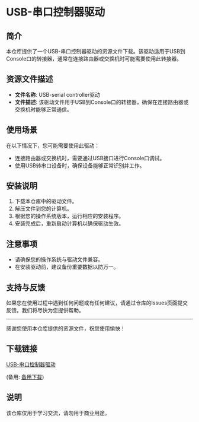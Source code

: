 # USB-串口控制器驱动

## 简介

本仓库提供了一个USB-串口控制器驱动的资源文件下载。该驱动适用于USB到Console口的转接器，通常在连接路由器或交换机时可能需要使用此转接器。

## 资源文件描述

- **文件名称**: USB-serial controller驱动
- **文件描述**: 该驱动文件用于USB到Console口的转接器，确保在连接路由器或交换机时能够正常通信。

## 使用场景

在以下情况下，您可能需要使用此驱动：

- 连接路由器或交换机时，需要通过USB接口进行Console口调试。
- 使用USB转串口设备时，确保设备能够正常识别并工作。

## 安装说明

1. 下载本仓库中的驱动文件。
2. 解压文件到您的计算机。
3. 根据您的操作系统版本，运行相应的安装程序。
4. 安装完成后，重新启动计算机以确保驱动生效。

## 注意事项

- 请确保您的操作系统与驱动文件兼容。
- 在安装驱动前，建议备份重要数据以防万一。

## 支持与反馈

如果您在使用过程中遇到任何问题或有任何建议，请通过仓库的Issues页面提交反馈。我们将尽快为您提供帮助。

---

感谢您使用本仓库提供的资源文件，祝您使用愉快！

## 下载链接
[USB-串口控制器驱动](https://pan.quark.cn/s/0d0694270503) 

(备用: [备用下载](https://pan.baidu.com/s/1XNqSBRo6ERn5cA_xQb462w?pwd=1234))

## 说明

该仓库仅用于学习交流，请勿用于商业用途。
